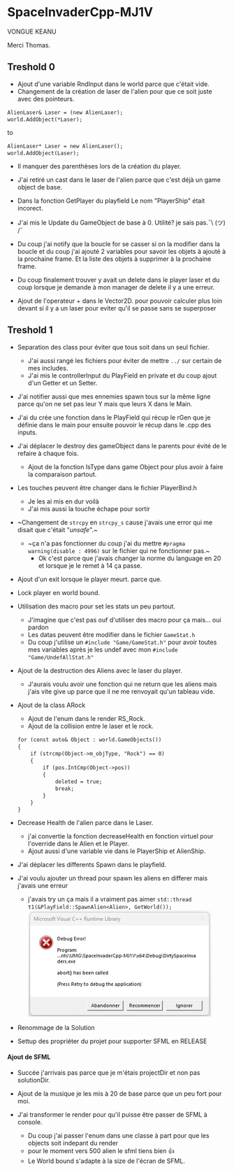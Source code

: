 # SpaceInvaderCpp-MJ1V
VONGUE KEANU

Merci Thomas.

## Treshold 0
- Ajout d'une variable RndInput dans le world parce que c'était vide.
- Changement de la création de laser de l'alien pour que ce soit juste avec des pointeurs.
```
AlienLaser& Laser = (new AlienLaser);
world.AddObject(*Laser);
```
to
```
AlienLaser* Laser = new AlienLaser();
world.AddObject(Laser);
```
- Il manquer des parenthèses lors de la création du player.

- J'ai retiré un cast dans le laser de l'alien parce que c'est déjà un game object de base.

- Dans la fonction GetPlayer du playfield Le nom "PlayerShip" était incorect.

- J'ai mis le Update du GameObject de base à 0. Utilité? je sais pas.¯\ (ツ) /¯

- Du coup j'ai notify que la boucle for se casser si on la modifier dans la boucle et du coup j'ai ajouté 2 variables pour savoir les objets à ajouté à la prochaine frame.
Et la liste des objets à supprimer à la prochaine frame.

- Du coup finalement trouver y avait un delete dans le player laser et du coup lorsque je demande à mon manager de delete il y a une erreur.

- Ajout de l'operateur + dans le Vector2D. pour pouvoir calculer plus loin devant si il y a un laser pour eviter qu'il se passe sans se superposer

## Treshold 1
- Separation des class pour éviter que tous soit dans un seul fichier.
	- J'ai aussi rangé les fichiers pour éviter de mettre `../` sur certain de mes includes.
	- J'ai mis le controllerInput du PlayField en private et du coup ajout d'un Getter et un Setter.

- J'ai notifier aussi que mes ennemies spawn tous sur la même ligne parce qu'on ne set pas leur Y mais que leurs X dans le Main.

- J'ai du crée une fonction dans le PlayField qui récup le rGen que je définie dans le main pour ensuite pouvoir le récup dans le .cpp des inputs.

- J'ai déplacer le destroy des gameObject dans le parents pour évité de le refaire à chaque fois.
	- Ajout de la fonction IsType dans game Object pour plus avoir à faire la comparaison partout.

- Les touches peuvent être changer dans le fichier PlayerBind.h
	- Je les ai mis en dur voilà
	- J'ai mis aussi la touche échape pour sortir 

- ~Changement de `strcpy` en `strcpy_s` cause j'avais une error qui me disait que c'était "_unsafe_".~
	- ~ça n'a pas fonctionner du coup j'ai du mettre `#pragma warning(disable : 4996)` sur le fichier qui ne fonctionner pas.~
		- Ok c'est parce que j'avais changer la norme du language en 20 et lorsque je le remet à 14 ça passe.

- Ajout d'un exit lorsque le player  meurt. parce que.

- Lock player en world bound.

- Utilisation des macro pour set les stats un peu partout.
	- J'imagine que c'est pas ouf d'utiliser des macro pour ça mais... oui pardon
	- Les datas peuvent être modifier dans le fichier `GameStat.h`
	- Du coup j'utilise un `#include "Game/GameStat.h"` pour avoir toutes mes variables après je les undef avec mon `#include "Game/UndefAllStat.h"`

- Ajout de la destruction des Aliens avec le laser du player.
	- J'aurais voulu avoir une fonction qui ne return que les aliens mais j'ais vite give up parce que il ne me renvoyait qu'un tableau vide.

- Ajout de la class ARock
	- Ajout de l'enum dans le render RS_Rock.
	- Ajout de la collision entre le laser et le rock.
	```
	for (const auto& Object : world.GameObjects())
	{
		if (strcmp(Object->m_objType, "Rock") == 0)
		{
			if (pos.IntCmp(Object->pos))
			{
				deleted = true;
				break;
			}
		}
	}
	```

- Decrease Health de l'alien parce dans le Laser.
	- j'ai convertie la fonction decreaseHealth en fonction virtuel pour l'override dans le Alien et le Player.
	- Ajout aussi d'une variable vie dans le PlayerShip et AlienShip.

- J'ai déplacer les differents Spawn dans le playfield.

- J'ai voulu ajouter un thread pour spawn les aliens en differer mais j'avais une erreur
	- j'avais try un ça mais il a vraiment pas aimer `std::thread t1(&PlayField::SpawnAlien<Alien>, GetWorld());`
	![image error](/ImgREADME/ThreadError.jpg)

- Renommage de la Solution

- Settup des propriéter du projet pour supporter SFML en RELEASE

#### Ajout de SFML
- Succée j'arrivais pas parce que je m'étais projectDir et non pas solutionDir.

- Ajout de la musique je les mis à 20 de base parce que un peu fort pour moi.

- J'ai transformer le render pour qu'il puisse être passer de SFML à console.
	- Du coup j'ai passer l'enum dans une classe à part pour que les objects soit indepant du render
	- pour le moment vers 500 alien le sfml tiens bien 👍
	- Le World bound s'adapte à la size de l'écran de SFML.